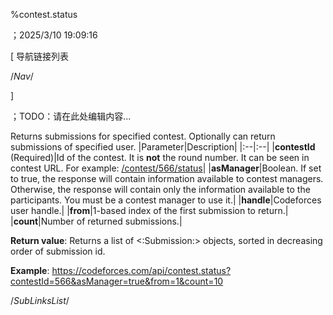 ﻿
%contest.status

；2025/3/10 19:09:16


[ 导航链接列表

/*Nav*/

]

；TODO：请在此处编辑内容...



Returns submissions for specified contest. Optionally can return submissions of specified user.
|Parameter|Description|
|:--|:--|
|**contestId** (Required)|Id of the contest. It is **not** the round number. It can be seen in contest URL. For example: [/contest/566/status](https://codeforces.com/contest/566/status)|
|**asManager**|Boolean. If set to true, the response will contain information available to contest managers. Otherwise, the response will contain only the information available to the participants. You must be a contest manager to use it.|
|**handle**|Codeforces user handle.|
|**from**|1-based index of the first submission to return.|
|**count**|Number of returned submissions.|

**Return value**: Returns a list of <:Submission:> objects, sorted in decreasing order of submission id.

**Example**: https://codeforces.com/api/contest.status?contestId=566&asManager=true&from=1&count=10 





/*SubLinksList*/



